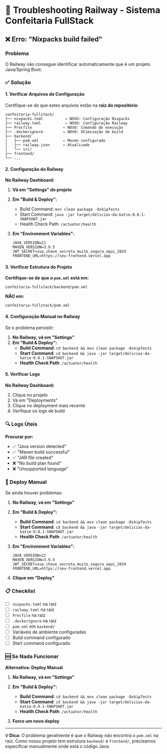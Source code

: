 # 🔧 Troubleshooting Railway - Sistema Confeitaria FullStack

## ❌ Erro: "Nixpacks build failed"

### Problema
O Railway não consegue identificar automaticamente que é um projeto Java/Spring Boot.

### ✅ Solução

#### 1. Verificar Arquivos de Configuração
Certifique-se de que estes arquivos estão na **raiz do repositório**:

```
confeitaria-fullstack/
├── nixpacks.toml          ← NOVO: Configuração Nixpacks
├── railway.toml           ← NOVO: Configuração Railway
├── Procfile              ← NOVO: Comando de execução
├── .dockerignore         ← NOVO: Otimização de build
├── backend/
│   ├── pom.xml           ← Maven configurado
│   ├── railway.json      ← Atualizado
│   └── src/
├── frontend/
└── ...
```

#### 2. Configuração do Railway

**No Railway Dashboard:**

1. **Vá em "Settings" do projeto**
2. **Em "Build & Deploy":**
   - Build Command: `mvn clean package -DskipTests`
   - Start Command: `java -jar target/delicias-da-katie-0.0.1-SNAPSHOT.jar`
   - Health Check Path: `/actuator/health`

3. **Em "Environment Variables":**
   ```
   JAVA_VERSION=21
   MAVEN_VERSION=3.9.5
   JWT_SECRET=sua_chave_secreta_muito_segura_aqui_2024
   FRONTEND_URL=https://seu-frontend.vercel.app
   ```

#### 3. Verificar Estrutura do Projeto

**Certifique-se de que o `pom.xml` está em:**
```
confeitaria-fullstack/backend/pom.xml
```

**NÃO em:**
```
confeitaria-fullstack/pom.xml
```

#### 4. Configuração Manual no Railway

Se o problema persistir:

1. **No Railway, vá em "Settings"**
2. **Em "Build & Deploy":**
   - **Build Command**: `cd backend && mvn clean package -DskipTests`
   - **Start Command**: `cd backend && java -jar target/delicias-da-katie-0.0.1-SNAPSHOT.jar`
   - **Health Check Path**: `/actuator/health`

#### 5. Verificar Logs

**No Railway Dashboard:**
1. Clique no projeto
2. Vá em "Deployments"
3. Clique no deployment mais recente
4. Verifique os logs de build

### 🔍 Logs Úteis

**Procurar por:**
- ✅ "Java version detected"
- ✅ "Maven build successful"
- ✅ "JAR file created"
- ❌ "No build plan found"
- ❌ "Unsupported language"

### 🚀 Deploy Manual

Se ainda houver problemas:

1. **No Railway, vá em "Settings"**
2. **Em "Build & Deploy":**
   - **Build Command**: `cd backend && mvn clean package -DskipTests`
   - **Start Command**: `cd backend && java -jar target/delicias-da-katie-0.0.1-SNAPSHOT.jar`
   - **Health Check Path**: `/actuator/health`

3. **Em "Environment Variables":**
   ```
   JAVA_VERSION=21
   MAVEN_VERSION=3.9.5
   JWT_SECRET=sua_chave_secreta_muito_segura_aqui_2024
   FRONTEND_URL=https://seu-frontend.vercel.app
   ```

4. **Clique em "Deploy"**

### 📋 Checklist

- [ ] `nixpacks.toml` na raiz
- [ ] `railway.toml` na raiz
- [ ] `Procfile` na raiz
- [ ] `.dockerignore` na raiz
- [ ] `pom.xml` em `backend/`
- [ ] Variáveis de ambiente configuradas
- [ ] Build command configurado
- [ ] Start command configurado

### 🆘 Se Nada Funcionar

**Alternativa: Deploy Manual**

1. **No Railway, vá em "Settings"**
2. **Em "Build & Deploy":**
   - **Build Command**: `cd backend && mvn clean package -DskipTests`
   - **Start Command**: `cd backend && java -jar target/delicias-da-katie-0.0.1-SNAPSHOT.jar`
   - **Health Check Path**: `/actuator/health`

3. **Force um novo deploy**

---

**💡 Dica:** O problema geralmente é que o Railway não encontra o `pom.xml` na raiz. Como nosso projeto tem estrutura `backend/` e `frontend/`, precisamos especificar manualmente onde está o código Java. 